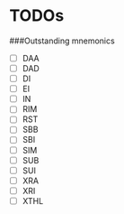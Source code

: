 TODOs
===

###Outstanding mnemonics
- [ ] DAA
- [ ] DAD
- [ ] DI
- [ ] EI
- [ ] IN
- [ ] RIM
- [ ] RST
- [ ] SBB
- [ ] SBI
- [ ] SIM
- [ ] SUB
- [ ] SUI
- [ ] XRA
- [ ] XRI
- [ ] XTHL
